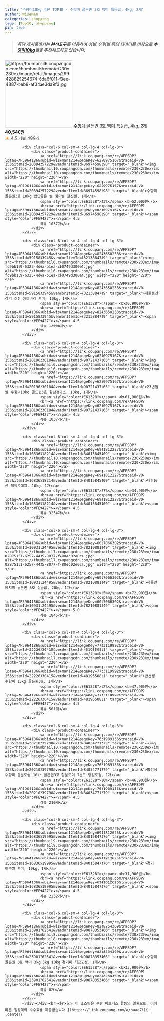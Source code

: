 ```yaml
---
title: "수향미10kg 추천 TOP10 - 수향미 골든퀸 3호 백미 특등급, 4kg, 2개"
author: WiseMan
categories: shopping
tags: [Top10, shopping]
pin: true
---
```


> ##### 해당 게시물에서는 [**분석도구**](https://itemscout.io/)를 이용하여 **성별**, **연령별** 등의 데이터를 바탕으로 [**수향미10kg**](https://link.coupang.com/a/baae76)들을 추천해드리고 있습니다.
<div class="container"><div class="row">
            <div class="col-6 col-sm-4 col-lg-4 col-lg-3">
                <div class="product-container">
                    <a href="https://link.coupang.com/re/AFFSDP?lptag=AF5964186&subid=wiseman1214&pageKey=8243658640&traceid=V0-153&itemId=21564659356&vendorItemId=88616744443" target="_blank"><img src="https://thumbnail6.coupangcdn.com/thumbnails/remote/230x230ex/image/retail/images/299428829254674-6da6f011-f3ee-4887-beb8-af34ae3da9f3.jpg" alt="https://thumbnail6.coupangcdn.com/thumbnails/remote/230x230ex/image/retail/images/299428829254674-6da6f011-f3ee-4887-beb8-af34ae3da9f3.jpg" width="220" height="220"></a>
                    <a href="https://link.coupang.com/re/AFFSDP?lptag=AF5964186&subid=wiseman1214&pageKey=8243658640&traceid=V0-153&itemId=21564659356&vendorItemId=88616744443" target="_blank">수향미 골든퀸 3호 백미 특등급, 4kg, 2개</a>
                    <span style="color:#E61328"></span> <b>40,540원</b>
                    <br><a href="https://link.coupang.com/re/AFFSDP?lptag=AF5964186&subid=wiseman1214&pageKey=8243658640&traceid=V0-153&itemId=21564659356&vendorItemId=88616744443" target="_blank"><span style="color:#FE9427">★</span> 4.5
                    리뷰 489개</a>
                </div>
            </div>
            
            <div class="col-6 col-sm-4 col-lg-4 col-lg-3">
                <div class="product-container">
                    <a href="https://link.coupang.com/re/AFFSDP?lptag=AF5964186&subid=wiseman1214&pageKey=6250975167&traceid=V0-153&itemId=20394257229&vendorItemId=86974598198" target="_blank"><img src="https://thumbnail10.coupangcdn.com/thumbnails/remote/230x230ex/image/vendor_inventory/7e7f/ae0d70f1bdd0521050a244abcd03b00fc8796da8df14fb87344322b2eea8.png" alt="https://thumbnail10.coupangcdn.com/thumbnails/remote/230x230ex/image/vendor_inventory/7e7f/ae0d70f1bdd0521050a244abcd03b00fc8796da8df14fb87344322b2eea8.png" width="220" height="220"></a>
                    <a href="https://link.coupang.com/re/AFFSDP?lptag=AF5964186&subid=wiseman1214&pageKey=6250975167&traceid=V0-153&itemId=20394257229&vendorItemId=86974598198" target="_blank">수향미 골든퀸3호 10kg 밥맛좋은 쌀 향미쌀 찰진쌀, 1개</a>
                    <span style="color:#E61328">23%</span> <b>52,000원</b>
                    <br><a href="https://link.coupang.com/re/AFFSDP?lptag=AF5964186&subid=wiseman1214&pageKey=6250975167&traceid=V0-153&itemId=20394257229&vendorItemId=86974598198" target="_blank"><span style="color:#FE9427">★</span> 4.5
                    리뷰 1037개</a>
                </div>
            </div>
            
            <div class="col-6 col-sm-4 col-lg-4 col-lg-3">
                <div class="product-container">
                    <a href="https://link.coupang.com/re/AFFSDP?lptag=AF5964186&subid=wiseman1214&pageKey=8243650253&traceid=V0-153&itemId=5915833945&vendorItemId=73213884789" target="_blank"><img src="https://thumbnail6.coupangcdn.com/thumbnails/remote/230x230ex/image/retail/images/8480252739559022-fc9bb159-6325-4d6a-b1ea-cb0749d300e4.jpg" alt="https://thumbnail6.coupangcdn.com/thumbnails/remote/230x230ex/image/retail/images/8480252739559022-fc9bb159-6325-4d6a-b1ea-cb0749d300e4.jpg" width="220" height="220"></a>
                    <a href="https://link.coupang.com/re/AFFSDP?lptag=AF5964186&subid=wiseman1214&pageKey=8243650253&traceid=V0-153&itemId=5915833945&vendorItemId=73213884789" target="_blank">대한농산 경기 추청 아끼바레 백미, 10kg, 1개</a>
                    <span style="color:#E61328"></span> <b>30,900원</b>
                    <br><a href="https://link.coupang.com/re/AFFSDP?lptag=AF5964186&subid=wiseman1214&pageKey=8243650253&traceid=V0-153&itemId=5915833945&vendorItemId=73213884789" target="_blank"><span style="color:#FE9427">★</span> 4.5
                    리뷰 12008개</a>
                </div>
            </div>
            
            <div class="col-6 col-sm-4 col-lg-4 col-lg-3">
                <div class="product-container">
                    <a href="https://link.coupang.com/re/AFFSDP?lptag=AF5964186&subid=wiseman1214&pageKey=6250975167&traceid=V0-153&itemId=20196230184&vendorItemId=90721437165" target="_blank"><img src="https://thumbnail6.coupangcdn.com/thumbnails/remote/230x230ex/image/vendor_inventory/2d42/f451b67bf82b34ea3752da57e6004cc36e353d89f3742690511b27b4fa8a.jpg" alt="https://thumbnail6.coupangcdn.com/thumbnails/remote/230x230ex/image/vendor_inventory/2d42/f451b67bf82b34ea3752da57e6004cc36e353d89f3742690511b27b4fa8a.jpg" width="220" height="220"></a>
                    <a href="https://link.coupang.com/re/AFFSDP?lptag=AF5964186&subid=wiseman1214&pageKey=6250975167&traceid=V0-153&itemId=20196230184&vendorItemId=90721437165" target="_blank">23년햅쌀 수향미10kg 골드퀸3호 향남정미소, 10kg, 1개</a>
                    <span style="color:#E61328"></span> <b>61,900원</b>
                    <br><a href="https://link.coupang.com/re/AFFSDP?lptag=AF5964186&subid=wiseman1214&pageKey=6250975167&traceid=V0-153&itemId=20196230184&vendorItemId=90721437165" target="_blank"><span style="color:#FE9427">★</span> 4.5
                    리뷰 1037개</a>
                </div>
            </div>
            
            <div class="col-6 col-sm-4 col-lg-4 col-lg-3">
                <div class="product-container">
                    <a href="https://link.coupang.com/re/AFFSDP?lptag=AF5964186&subid=wiseman1214&pageKey=6941812227&traceid=V0-153&itemId=16836518214&vendorItemId=84015845409" target="_blank"><img src="https://thumbnail10.coupangcdn.com/thumbnails/remote/230x230ex/image/rs_quotation_api/xytt74pn/8ca0952f587045599159814a79990a60.jpg" alt="https://thumbnail10.coupangcdn.com/thumbnails/remote/230x230ex/image/rs_quotation_api/xytt74pn/8ca0952f587045599159814a79990a60.jpg" width="220" height="220"></a>
                    <a href="https://link.coupang.com/re/AFFSDP?lptag=AF5964186&subid=wiseman1214&pageKey=6941812227&traceid=V0-153&itemId=16836518214&vendorItemId=84015845409" target="_blank">대한농산 철원오대쌀, 10kg, 1개</a>
                    <span style="color:#E61328">27%</span> <b>34,900원</b>
                    <br><a href="https://link.coupang.com/re/AFFSDP?lptag=AF5964186&subid=wiseman1214&pageKey=6941812227&traceid=V0-153&itemId=16836518214&vendorItemId=84015845409" target="_blank"><span style="color:#FE9427">★</span> 4.5
                    리뷰 3254개</a>
                </div>
            </div>
            
            <div class="col-6 col-sm-4 col-lg-4 col-lg-3">
                <div class="product-container">
                    <a href="https://link.coupang.com/re/AFFSDP?lptag=AF5964186&subid=wiseman1214&pageKey=6017066302&traceid=V0-153&itemId=10931124495&vendorItemId=78210881849" target="_blank"><img src="https://thumbnail7.coupangcdn.com/thumbnails/remote/230x230ex/image/retail/images/2339866572407431-02875151-6257-4435-8077-f480ec02e0ca.jpg" alt="https://thumbnail7.coupangcdn.com/thumbnails/remote/230x230ex/image/retail/images/2339866572407431-02875151-6257-4435-8077-f480ec02e0ca.jpg" width="220" height="220"></a>
                    <a href="https://link.coupang.com/re/AFFSDP?lptag=AF5964186&subid=wiseman1214&pageKey=6017066302&traceid=V0-153&itemId=10931124495&vendorItemId=78210881849" target="_blank">새들만 예지미 골든퀸 3호 상등급, 20kg, 1개</a>
                    <span style="color:#E61328">15%</span> <b>72,900원</b>
                    <br><a href="https://link.coupang.com/re/AFFSDP?lptag=AF5964186&subid=wiseman1214&pageKey=6017066302&traceid=V0-153&itemId=10931124495&vendorItemId=78210881849" target="_blank"><span style="color:#FE9427">★</span> 5.0
                    리뷰 1845개</a>
                </div>
            </div>
            
            <div class="col-6 col-sm-4 col-lg-4 col-lg-3">
                <div class="product-container">
                    <a href="https://link.coupang.com/re/AFFSDP?lptag=AF5964186&subid=wiseman1214&pageKey=7723119992&traceid=V0-153&itemId=22226330415&vendorItemId=4819550811" target="_blank"><img src="https://thumbnail7.coupangcdn.com/thumbnails/remote/230x230ex/image/vendor_inventory/0665/b23d856b22fca992c99c3b3b8bbb5bf787a5bf686d5321cf17a844596c4d.jpg" alt="https://thumbnail7.coupangcdn.com/thumbnails/remote/230x230ex/image/vendor_inventory/0665/b23d856b22fca992c99c3b3b8bbb5bf787a5bf686d5321cf17a844596c4d.jpg" width="220" height="220"></a>
                    <a href="https://link.coupang.com/re/AFFSDP?lptag=AF5964186&subid=wiseman1214&pageKey=7723119992&traceid=V0-153&itemId=22226330415&vendorItemId=4819550811" target="_blank">밥선생 수향미 10kg 골든퀸3호, 1개</a>
                    <span style="color:#E61328">12%</span> <b>47,900원</b>
                    <br><a href="https://link.coupang.com/re/AFFSDP?lptag=AF5964186&subid=wiseman1214&pageKey=7723119992&traceid=V0-153&itemId=22226330415&vendorItemId=4819550811" target="_blank"><span style="color:#FE9427">★</span> 4.5
                    리뷰 501개</a>
                </div>
            </div>
            
            <div class="col-6 col-sm-4 col-lg-4 col-lg-3">
                <div class="product-container">
                    <a href="https://link.coupang.com/re/AFFSDP?lptag=AF5964186&subid=wiseman1214&pageKey=7621989136&traceid=V0-153&itemId=20210239790&vendorItemId=84034771279" target="_blank"><img src="https://thumbnail10.coupangcdn.com/thumbnails/remote/230x230ex/image/vendor_inventory/b1bd/6a1b2c3e3c2fa4da2e5ef8a09021e87759a459c8099ecc7856f6fca4e541.jpg" alt="https://thumbnail10.coupangcdn.com/thumbnails/remote/230x230ex/image/vendor_inventory/b1bd/6a1b2c3e3c2fa4da2e5ef8a09021e87759a459c8099ecc7856f6fca4e541.jpg" width="220" height="220"></a>
                    <a href="https://link.coupang.com/re/AFFSDP?lptag=AF5964186&subid=wiseman1214&pageKey=7621989136&traceid=V0-153&itemId=20210239790&vendorItemId=84034771279" target="_blank">밥선생 수향미 칠분도쌀 10kg 골든퀸3호 칠분도미 7분도 당일도정, 1개</a>
                    <span style="color:#E61328">10%</span> <b>46,900원</b>
                    <br><a href="https://link.coupang.com/re/AFFSDP?lptag=AF5964186&subid=wiseman1214&pageKey=7621989136&traceid=V0-153&itemId=20210239790&vendorItemId=84034771279" target="_blank"><span style="color:#FE9427">★</span> 4.5
                    리뷰 210개</a>
                </div>
            </div>
            
            <div class="col-6 col-sm-4 col-lg-4 col-lg-3">
                <div class="product-container">
                    <a href="https://link.coupang.com/re/AFFSDP?lptag=AF5964186&subid=wiseman1214&pageKey=6941812625&traceid=V0-153&itemId=16836519995&vendorItemId=84015847376" target="_blank"><img src="https://thumbnail9.coupangcdn.com/thumbnails/remote/230x230ex/image/rs_quotation_api/7olrruzp/f5b09f9068e34c59afe94a1de1f7e1a0.jpg" alt="https://thumbnail9.coupangcdn.com/thumbnails/remote/230x230ex/image/rs_quotation_api/7olrruzp/f5b09f9068e34c59afe94a1de1f7e1a0.jpg" width="220" height="220"></a>
                    <a href="https://link.coupang.com/re/AFFSDP?lptag=AF5964186&subid=wiseman1214&pageKey=6941812625&traceid=V0-153&itemId=16836519995&vendorItemId=84015847376" target="_blank">경기 여주쌀 백미, 10kg, 1개</a>
                    <span style="color:#E61328"></span> <b>31,900원</b>
                    <br><a href="https://link.coupang.com/re/AFFSDP?lptag=AF5964186&subid=wiseman1214&pageKey=6941812625&traceid=V0-153&itemId=16836519995&vendorItemId=84015847376" target="_blank"><span style="color:#FE9427">★</span> 4.5
                    리뷰 2232개</a>
                </div>
            </div>
            
            <div class="col-6 col-sm-4 col-lg-4 col-lg-3">
                <div class="product-container">
                    <a href="https://link.coupang.com/re/AFFSDP?lptag=AF5964186&subid=wiseman1214&pageKey=8288254369&traceid=V0-153&itemId=23901762541&vendorItemId=90878353466" target="_blank"><img src="https://thumbnail8.coupangcdn.com/thumbnails/remote/230x230ex/image/vendor_inventory/483d/17d82b013100f618f259b9334fe51daf69db8861aec4852728c1bd5d60b7.png" alt="https://thumbnail8.coupangcdn.com/thumbnails/remote/230x230ex/image/vendor_inventory/483d/17d82b013100f618f259b9334fe51daf69db8861aec4852728c1bd5d60b7.png" width="220" height="220"></a>
                    <a href="https://link.coupang.com/re/AFFSDP?lptag=AF5964186&subid=wiseman1214&pageKey=8288254369&traceid=V0-153&itemId=23901762541&vendorItemId=90878353466" target="_blank">수향미 골든퀸 3호 백미 3kg 5kg 10kg 경기미 최근도정, 1개</a>
                    <span style="color:#E61328"></span> <b>33,900원</b>
                    <br><a href="https://link.coupang.com/re/AFFSDP?lptag=AF5964186&subid=wiseman1214&pageKey=8288254369&traceid=V0-153&itemId=23901762541&vendorItemId=90878353466" target="_blank"><span style="color:#FE9427">★</span> 
                    리뷰 0개</a>
                </div>
            </div>
            </div></div><br><br>[👉 이 포스팅은 쿠팡 파트너스 활동의 일환으로, 이에 따른 일정액의 수수료를 제공받습니다.](https://link.coupang.com/a/baae76){: .center}
